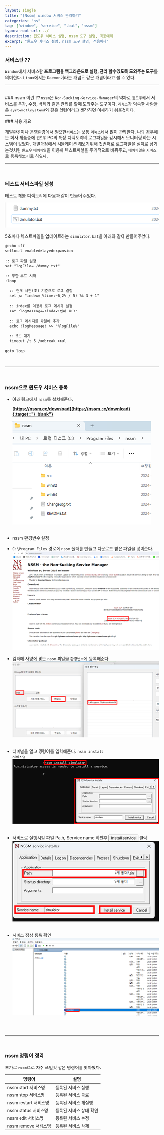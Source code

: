 ```yaml
---
layout: single
title: "[Nssm] window 서비스 관리하기"
categories: "os"
tag: ["window", "service", ".bat", "nssm"]
typora-root-url: ../
description: 윈도우 서비스 설명, nssm 도구 설명, 적용예제
excerpt: "윈도우 서비스 설명, nssm 도구 설명, 적용예제"
---
```


### 서비스란 ??

<code>Window</code>에서 서비스란 **프로그램을 백그라운드로 실행, 관리 할수있도록 도와주는 도구**를 의미한다.
<code>Linux</code>에서는 <code>Daemon</code>이라는 개념도 같은 개념이라고 볼 수 있다.
<br />

---

<br />
### nssm 이란 ??
<code>nssm</code>은 <code>Non-Sucking-Service-Manager</code>의 약자로 <code>윈도우</code>에서 서비스를 추가, 수정, 삭제와 같은 관리를 할때 도와주는 도구이다.
<code>리눅스</code>가 익숙한 사람들은 <code>systemctl</code><code>systemd</code>와 같은 명령어라고 생각하면 이해하기 쉬울것이다.
<br />
---
<br />
### 사용 개요

개발환경이나 운영환경에서 필요한<code>서비스</code>는 보통 <code>리눅스</code>에서 많이 관리한다. 나의 경우에는 회사 제품중에 <code>윈도우</code> PC의 특정 디렉토리의 로그파일을 감시해서 모니터링 하는 시스템이 있었다.
개발과정에서 시뮬레이션 해보기위해 첫번째로 로그파일을 실제로 남기는것처럼 <code>윈도우</code> <code>배치파일</code>을 이용해 텍스트파일을 주기적으로 바꿔주고, <code>배치파일을</code> <code>서비스</code>로 등록해보기로 하였다.
<br />

---

<br />

### 테스트 서비스파일 생성

테스트 해볼 디렉토리에 다음과 같이 만들어 주었다.

<img src="/images/2024-02-06-os-01/01.png " alt="nssm 참고 캡쳐 사진" style="zoom:100%;" />

5초마다 텍스트파일을 업데이트하는 <code>simulator.bat</code>을 아래와 같이 만들어주었다.

```batch
@echo off
setlocal enabledelayedexpansion

:: 로그 파일 설정
set "logFile=./dummy.txt"

:: 무한 루프 시작
:loop

  :: 현재 시간(초) 기준으로 로그 결정
  set /a "index=(%time:~6,2% / 5) %% 3 + 1"

  :: index를 이용해 로그 메시지 설정
  set "logMessage=!index!번째 로그"

  :: 로그 메시지를 파일에 추가
  echo !logMessage! >> "%logFile%"

  :: 5초 대기
  timeout /t 5 /nobreak >nul

goto loop
```

<br />

---

<br />

### nssm으로 윈도우 서비스 등록

- 아래 링크에서 <code>nssm</code>를 설치해준다.

  **[https://nssm.cc/download](https://nssm.cc/download){:target="\_blank"}**

   <img src="/images/2024-02-06-os-01/02.png" alt="nssm 참고 캡쳐 사진" />

   <br />
   <br />

- nssm 환경변수 설정

- <code>C:\Program Files</code> 경로에 <code>nssm</code> 폴더를 만들고 다운로드 받은 파일을 넣어준다.
  <img src="/images/2024-02-06-os-01/03.png" alt="nssm 참고 캡쳐 사진" />
  <br />
- 컴터에 사양에 맞는 <code>nssm</code> 파일을 <code>환경변수</code>에 등록해준다.
  <img src="/images/2024-02-06-os-01/04.png" alt="nssm 참고 캡쳐 사진" />
  <br />
  <br />

- 터미널을 열고 명령어를 입력해준다. <code>nssm install 서비스명</code>
  <img src="/images/2024-02-06-os-01/05.png" alt="nssm 참고 캡쳐 사진" />
  <br />
  <br />
- 서비스로 실행시킬 파일 Path, Service name 확인후 <button>Install service</button> 클릭
  <img src="/images/2024-02-06-os-01/06.png" alt="nssm 참고 캡쳐 사진"/>
  <br />
  <br />
- 서비스 정상 등록 확인
  <img src="/images/2024-02-06-os-01/07.png" alt="nssm 참고 캡쳐 사진" />
  <br />
  <br />

<br />

---

<br />

### nssm 명령어 정리

추가로 <code>nssm</code>으로 자주 쓰일것 같은 명령어를 찾아봤다.

<table  class="min-width">
  <thead>
    <tr>
      <th>명령어</th>
      <th>설명</th>
    </tr>
  </thead>
  <tbody>
    <tr>
      <td>nssm start 서비스명</td>
      <td>등록된 서비스 실행</td>
    </tr>
	    <tr>
      <td>nssm stop 서비스명</td>
      <td>등록된 서비스 종료</td>
    </tr>
	    <tr>
      <td>nssm restart 서비스명</td>
      <td>등록된 서비스 재실행</td>
    </tr>
	    <tr>
      <td>nssm status 서비스명</td>
      <td>등록된 서비스 상태 확인</td>
    </tr>
	    <tr>
      <td>nssm edit 서비스명</td>
      <td>등록된 서비스 수정</td>
    </tr>
	    <tr>
      <td>nssm remove 서비스명</td>
      <td>등록된 서비스 삭제</td>
    </tr>
  </tbody>
</table>
